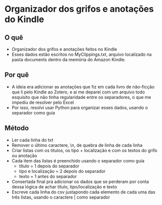 # Organizador dos grifos e anotações do Kindle
## O quê
 - Organizador dos grifos e anotações feitos no Kindle
 - Esses dados estão escritos no MyClippings.txt, arquivo localizado na pasta documents dentro da memória do Amazon Kindle.

## Por quê
 - A ideia era adicionar as anotações que fiz em cada livro de não-ficção que li pelo Kindle ao Zotero, e aí me deparei com um arquivo todo esquisito que não tinha regularidade entre os separadores, o que me impediu de resolver pelo Excel
 - Por isso, resolvi usar Python para organizar esses dados, usando o separador como guia

## Método
 - Ler cada linha do txt
 - Remover o último caractere, \n, de quebra de linha de cada linha
 - Criar listas com os títulos, os tipo + localização e com os textos do grifo ou anotação
 - Cada item das listas é preenchido usando o separador como guia
    - título = 1 depois do separador
    - tipo e localização = 2 depois do separador
    - texto = 1 antes do separador
 - Consertada final pra adicionar os dados que se perderam por conta dessa lógica de achar título, tipo/localização e texto
 - Escreve cada linha do csv justapondo cada elemento de cada uma das três listas, usando o caractere | como separador
 
